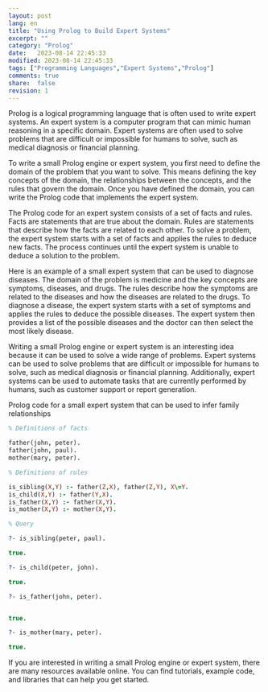 ```yaml
--- 
layout: post
lang: en
title: "Using Prolog to Build Expert Systems"
excerpt: ""
category: "Prolog"
date:   2023-08-14 22:45:33
modified: 2023-08-14 22:45:33
tags: ["Programming Languages","Expert Systems","Prolog"]
comments: true
share:  false
revision: 1
---
```


Prolog is a logical programming language that is often used to write expert systems. An expert system is a computer program that can mimic human reasoning in a specific domain. Expert systems are often used to solve problems that are difficult or impossible for humans to solve, such as medical diagnosis or financial planning.

To write a small Prolog engine or expert system, you first need to define the domain of the problem that you want to solve. This means defining the key concepts of the domain, the relationships between the concepts, and the rules that govern the domain. Once you have defined the domain, you can write the Prolog code that implements the expert system.

The Prolog code for an expert system consists of a set of facts and rules. Facts are statements that are true about the domain. Rules are statements that describe how the facts are related to each other. To solve a problem, the expert system starts with a set of facts and applies the rules to deduce new facts. The process continues until the expert system is unable to deduce a solution to the problem.

Here is an example of a small expert system that can be used to diagnose diseases. The domain of the problem is medicine and the key concepts are symptoms, diseases, and drugs. The rules describe how the symptoms are related to the diseases and how the diseases are related to the drugs. To diagnose a disease, the expert system starts with a set of symptoms and applies the rules to deduce the possible diseases. The expert system then provides a list of the possible diseases and the doctor can then select the most likely disease.

Writing a small Prolog engine or expert system is an interesting idea because it can be used to solve a wide range of problems. Expert systems can be used to solve problems that are difficult or impossible for humans to solve, such as medical diagnosis or financial planning. Additionally, expert systems can be used to automate tasks that are currently performed by humans, such as customer support or report generation.

Prolog code for a small expert system that can be used to infer family relationships

```prolog
% Definitions of facts

father(john, peter).
father(john, paul).
mother(mary, peter).

% Definitions of rules

is_sibling(X,Y) :- father(Z,X), father(Z,Y), X\=Y.
is_child(X,Y) :- father(Y,X).
is_father(X,Y) :- father(X,Y).
is_mother(X,Y) :- mother(X,Y).

% Query

?- is_sibling(peter, paul).

true.

?- is_child(peter, john).

true.

?- is_father(john, peter).


true.

?- is_mother(mary, peter).

true.
```

If you are interested in writing a small Prolog engine or expert system, there are many resources available online. You can find tutorials, example code, and libraries that can help you get started.


